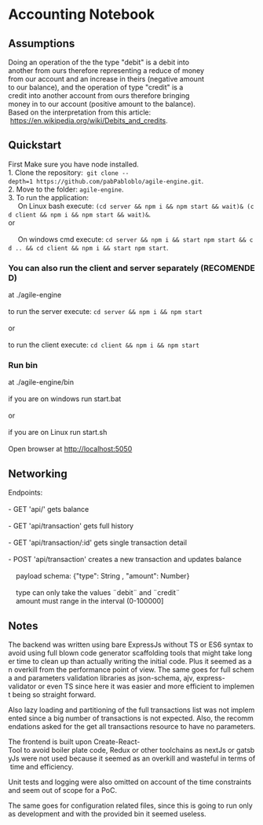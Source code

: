 # Accounting Notebook

## Assumptions

Doing an operation of the the type "debit" is a debit into 
another from ours therefore representing a reduce of money 
from our account and an increase in theirs (negative amount 
to our balance), and the operation of type "credit" is a 
credit into another account from ours therefore bringing 
money in to our account (positive amount to the balance). 
Based on the interpretation from this article:
  https://en.wikipedia.org/wiki/Debits_and_credits.

## Quickstart

First Make sure you have node installed. <br /> 
1. Clone the repository:  `git clone --depth=1 https://github.com/pabPabloblo/agile-engine.git`. <br /> 
2. Move to the folder: `agile-engine`. <br />
3. To run the application: <br /> 
     On Linux bash execute: `(cd server && npm i && npm start && wait)& (cd client && npm i && npm start && wait)&`. <br /> 
     or <br />  
     On windows cmd execute: `cd server && npm i && start npm start && cd .. && cd client && npm i && start npm start`. <br /> 

### You can also run the client and server separately (RECOMENDED)
at ./agile-engine <br />  
to run the server execute: `cd server && npm i && npm start` <br />  
or <br />  
to run the client execute: `cd client && npm i && npm start`

### Run bin
at ./agile-engine/bin <br />  
if you are on windows run start.bat  <br />  
or <br />  
if you are on Linux run start.sh  <br />  
Open browser at [http://localhost:5050](http://localhost:5050) 
 
## Networking

Endpoints:   <br />  
- GET 'api/' gets balance <br />  
- GET 'api/transaction' gets full history <br />  
- GET 'api/transaction/:id' gets single transaction detail <br />  
- POST 'api/transaction' creates a new transaction and updates balance <br />  
    payload schema: {"type": String , "amount": Number}  <br />  
    type can only take the values ¨debit¨ and ¨credit¨
    amount must range in the interval (0-100000]

## Notes
The backend was written using bare ExpressJs without TS or ES6 syntax to avoid using full blown code generator scaffolding tools that might take longer time to clean up than actually writing the initial code. Plus it seemed as an overkill from the performance point of view. The same goes for full schema and parameters validation libraries as json-schema, ajv, express-validator or even TS since here it was easier and more efficient to implement being so straight forward. <br />  

Also lazy loading and partitioning of the full transactions list was not implemented since a big number of transactions is not expected. Also, the recommendations asked for the get all transactions resource to have no parameters. <br />  

The frontend is built upon Create-React-Tool to avoid boiler plate code, Redux or other toolchains as nextJs or gatsbyJs were not used because it seemed as an overkill and wasteful in terms of time and efficiency.  <br />  

Unit tests and logging were also omitted on account of the time constraints and seem out of scope for a PoC. <br />  

The same goes for configuration related files, since this is going to run only as development and with the provided bin it seemed useless. <br />  

